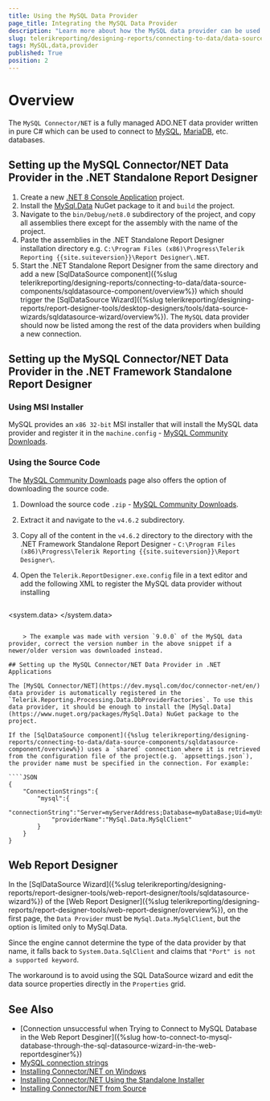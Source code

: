```yaml
---
title: Using the MySQL Data Provider
page_title: Integrating the MySQL Data Provider
description: "Learn more about how the MySQL data provider can be used by the SqlDataSource component to connect to MySQL databases in Telerik Reporting."
slug: telerikreporting/designing-reports/connecting-to-data/data-source-components/sqldatasource-component/using-data-providers/using-mysql-data-provider
tags: MySQL,data,provider
published: True
position: 2
---
```


# Overview

The `MySQL Connector/NET` is a fully managed ADO.NET data provider written in pure C# which can be used to connect to [MySQL](https://www.mysql.com/), [MariaDB](https://mariadb.org/), etc. databases.

## Setting up the MySQL Connector/NET Data Provider in the .NET Standalone Report Designer

1. Create a new [.NET 8 Console Application](https://learn.microsoft.com/en-us/dotnet/csharp/tutorials/console-teleprompter) project.
1. Install the [MySql.Data](https://www.nuget.org/packages/MySql.Data) NuGet package to it and `build` the project.
1. Navigate to the `bin/Debug/net8.0` subdirectory of the project, and copy all assemblies there except for the assembly with the name of the project.
1. Paste the assemblies in the .NET Standalone Report Designer installation directory e.g. `C:\Program Files (x86)\Progress\Telerik Reporting {{site.suiteversion}}\Report Designer\.NET`.
1. Start the .NET Standalone Report Designer from the same directory and add a new [SqlDataSource component]({%slug telerikreporting/designing-reports/connecting-to-data/data-source-components/sqldatasource-component/overview%}) which should trigger the [SqlDataSource Wizard]({%slug telerikreporting/designing-reports/report-designer-tools/desktop-designers/tools/data-source-wizards/sqldatasource-wizard/overview%}). The `MySQL` data provider should now be listed among the rest of the data providers when building a new connection.

## Setting up the MySQL Connector/NET Data Provider in the .NET Framework Standalone Report Designer

### Using MSI Installer

MySQL provides an `x86 32-bit` MSI installer that will install the MySQL data provider and register it in the `machine.config` - [MySQL Community Downloads](https://dev.mysql.com/downloads/connector/net/).

### Using the Source Code

The [MySQL Community Downloads](https://dev.mysql.com/downloads/connector/net/) page also offers the option of downloading the source code.

1. Download the source code `.zip` - [MySQL Community Downloads](https://dev.mysql.com/downloads/connector/net/).
1. Extract it and navigate to the `v4.6.2` subdirectory.
1. Copy all of the content in the `v4.6.2` directory to the directory with the .NET Framework Standalone Report Designer - `C:\Program Files (x86)\Progress\Telerik Reporting {{site.suiteversion}}\Report Designer\`.
1. Open the `Telerik.ReportDesigner.exe.config` file in a text editor and add the following XML to register the MySQL data provider without installing

	````XML
<system.data>
		<DbProviderFactories>
			<add name="MySQL Data Provider" invariant="MySql.Data.MySqlClient" description=".Net Framework Data Provider for MySQL" 			type="MySql.Data.MySqlClient.MySqlClientFactory, MySql.Data, Version=9.0.0, Culture=neutral, PublicKeyToken=c5687fc88969c44d"/>
		</DbProviderFactories>
	</system.data>
````

	> The example was made with version `9.0.0` of the MySQL data provider, correct the version number in the above snippet if a newer/older version was downloaded instead.

## Setting up the MySQL Connector/NET Data Provider in .NET Applications

The [MySQL Connector/NET](https://dev.mysql.com/doc/connector-net/en/) data provider is automatically registered in the `Telerik.Reporting.Processing.Data.DbProviderFactories`. To use this data provider, it should be enough to install the [MySql.Data](https://www.nuget.org/packages/MySql.Data) NuGet package to the project.

If the [SqlDataSource component]({%slug telerikreporting/designing-reports/connecting-to-data/data-source-components/sqldatasource-component/overview%}) uses a `shared` connection where it is retrieved from the configuration file of the project(e.g. `appsettings.json`), the provider name must be specified in the connection. For example:

````JSON
{
	"ConnectionStrings":{
		"mysql":{
			"connectionString":"Server=myServerAddress;Database=myDataBase;Uid=myUsername;Pwd=myPassword;",
			"providerName":"MySql.Data.MySqlClient"
		}
	}
}
````

## Web Report Designer

In the [SqlDataSource Wizard]({%slug telerikreporting/designing-reports/report-designer-tools/web-report-designer/tools/sqldatasource-wizard%}) of the [Web Report Designer]({%slug telerikreporting/designing-reports/report-designer-tools/web-report-designer/overview%}), on the first page, the `Data Provider` must be `MySql.Data.MySqlClient`, but the option is limited only to MySql.Data.

Since the engine cannot determine the type of the data provider by that name, it falls back to `System.Data.SqlClient` and claims that `"Port" is not a supported keyword`.

The workaround is to avoid using the SQL DataSource wizard and edit the data source properties directly in the `Properties` grid.

## See Also

* [Connection unsuccessful when Trying to Connect to MySQL Database in the Web Report Desginer]({%slug how-to-connect-to-mysql-database-through-the-sql-datasource-wizard-in-the-web-reportdesginer%})
* [MySQL connection strings](https://www.connectionstrings.com/mysql/)
* [Installing Connector/NET on Windows](https://dev.mysql.com/doc/connector-net/en/connector-net-installation-windows.html)
* [Installing Connector/NET Using the Standalone Installer](https://dev.mysql.com/doc/connector-net/en/connector-net-installation-binary-windows-installer.html)
* [Installing Connector/NET from Source](https://dev.mysql.com/doc/connector-net/en/connector-net-installation-source.html)
